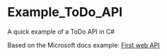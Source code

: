 # Example_ToDo_API
A quick example of a ToDo API in C#

Based on the Microsoft docs example: [First web API](https://learn.microsoft.com/en-us/aspnet/core/tutorials/first-web-api?view=aspnetcore-7.0&WT.mc_id=dotnet-35129-website&tabs=visual-studio)

